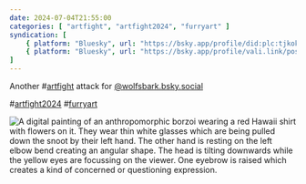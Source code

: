 ```yaml
---
date: 2024-07-04T21:55:00
categories: [ "artfight", "artfight2024", "furryart" ]
syndication: [
    { platform: "Bluesky", url: "https://bsky.app/profile/did:plc:tjkokzqdnfzzlaxdjjzzzi5b/post/3kwig2adszs2c", hidden: true },
    { platform: "Bluesky", url: "https://bsky.app/profile/vali.link/post/3kwig2adszs2c" }
]
---
```

Another #<a href="/categories/artfight" class="p-category">artfight</a> attack for <a class="u-category h-card" href="https://bsky.app/profile/did:plc:nsns4cvjw73qhgypcgqg5v7n">@wolfsbark.bsky.social</a>


#<a href="/categories/artfight2024" class="p-category">artfight2024</a> #<a href="/categories/furryart" class="p-category">furryart</a>

<img class="u-featured" src="/posts/2024-07-04_2155/240704_oceansatedogs.png" alt="A digital painting of an anthropomorphic borzoi wearing a red Hawaii shirt with flowers on it. They wear thin white glasses which are being pulled down the snoot by their left hand. The other hand is resting on the left elbow bend creating an angular shape. The head is tilting downwards while the yellow eyes are focussing on the viewer. One eyebrow is raised which creates a kind of concerned or questioning expression." />